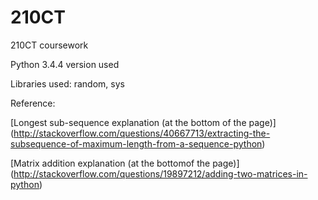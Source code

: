 # 210CT
210CT coursework

Python 3.4.4 version used

Libraries used: random, sys

Reference:

[Longest sub-sequence explanation (at the bottom of the page)] (http://stackoverflow.com/questions/40667713/extracting-the-subsequence-of-maximum-length-from-a-sequence-python)

[Matrix addition explanation (at the bottomof the page)] (http://stackoverflow.com/questions/19897212/adding-two-matrices-in-python)

